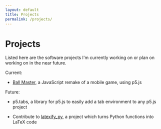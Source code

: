 ```yaml
---
layout: default
title: Projects
permalink: /projects/
---
```

# Projects
Listed here are the software projects I'm currently working on or plan on working on in the near future.

Current:

* [Ball Master](/projects/ball_master), a JavaScript remake of a mobile game, using p5.js

Future:

* p5.tabs, a library for p5.js to easily add a tab environment to any p5.js project
+ Contribute to [latexify_py](https://github.com/google/latexify_py), a project which turns Python functions into LaTeX code